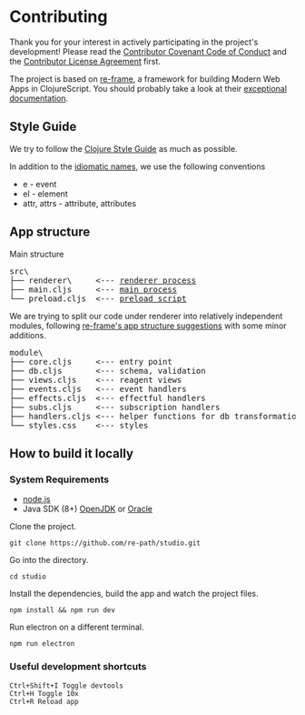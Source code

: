 # Contributing

Thank you for your interest in actively participating in the project's development!
Please read the [Contributor Covenant Code of Conduct](https://github.com/re-path/studio/blob/main/CODE_OF_CONDUCT.md) 
and the [Contributor License Agreement](cla.md) first.

The project is based on [re-frame](https://github.com/day8/re-frame/), 
a framework for building Modern Web Apps in ClojureScript.
You should probably take a look at their [exceptional documentation](https://day8.github.io/re-frame/re-frame/).

## Style Guide

We try to follow the [Clojure Style Guide](https://guide.clojure.style/) as much as possible.

In addition to the [idiomatic names](https://guide.clojure.style/#idiomatic-names),
we use the following conventions

- e - event
- el - element
- attr, attrs - attribute, attributes

## App structure

Main structure
<pre>
src\
├── renderer\     <--- <a href="https://www.electronjs.org/docs/latest/tutorial/process-model#the-renderer-process">renderer process</a>
├── main.cljs     <--- <a href="https://www.electronjs.org/docs/latest/tutorial/process-model#the-main-process">main process</a>
└── preload.cljs  <--- <a href="https://www.electronjs.org/docs/latest/tutorial/process-model#preload-scripts">preload script</a>
</pre>

We are trying to split our code under renderer into relatively independent modules, 
following [re-frame's app structure suggestions](https://day8.github.io/re-frame/App-Structure/)
with some minor additions. 

<pre>
module\
├── core.cljs     <--- entry point
├── db.cljs       <--- schema, validation
├── views.cljs    <--- reagent views
├── events.cljs   <--- event handlers
├── effects.cljs  <--- effectful handlers
├── subs.cljs     <--- subscription handlers
├── handlers.cljs <--- helper functions for db transformations
└── styles.css    <--- styles
</pre>

## How to build it locally

### System Requirements
- [node.js](https://nodejs.org/)
- Java SDK (8+) [OpenJDK](https://www.oracle.com/java/technologies/downloads/) or [Oracle](https://nodejs.org/)

Clone the project.
```
git clone https://github.com/re-path/studio.git
```
Go into the directory.
```
cd studio
```
Install the dependencies, build the app and watch the project files.
```
npm install && npm run dev
```
Run electron on a different terminal.
```
npm run electron
```

### Useful development shortcuts

```
Ctrl+Shift+I Toggle devtools
Ctrl+H Toggle 10x
Ctrl+R Reload app
```
